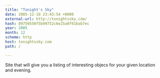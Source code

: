 ```yaml
---
title: "Tonight's Sky"
date: 2005-12-10 23:43:54 +0000
external-url: http://tonightssky.com/
hash: 89759550f5b99752c6e25a0f016ab7ec
year: 2005
month: 12
scheme: http
host: tonightssky.com
path: /

---
```


Site that will give you a listing of interesting objecs for your given location and evening.
